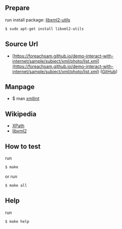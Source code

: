 

## Prepare

run install package: [libxml2-utils](https://packages.ubuntu.com/bionic/libxml2-utils)

``` sh
$ sudo apt-get install libxml2-utils
```


## Source Url

* [https://foreachsam.github.io/demo-interact-with-internet/sample/subject/xml/photo/list.xml](https://foreachsam.github.io/demo-interact-with-internet/sample/subject/xml/photo/list.xml) ([GitHub](https://github.com/foreachsam/demo-interact-with-internet/blob/gh-pages/sample/subject/xml/photo/list.xml))


## Manpage

* $ man [xmllint](http://manpages.ubuntu.com/manpages/bionic/en/man1/xmllint.1.html)


## Wikipedia

* [XPath](https://en.wikipedia.org/wiki/XPath)
* [libxml2](https://en.wikipedia.org/wiki/Libxml2)


## How to test

run

``` sh
$ make
```

or run

``` sh
$ make all
```


## Help

run

``` sh
$ make help
```
